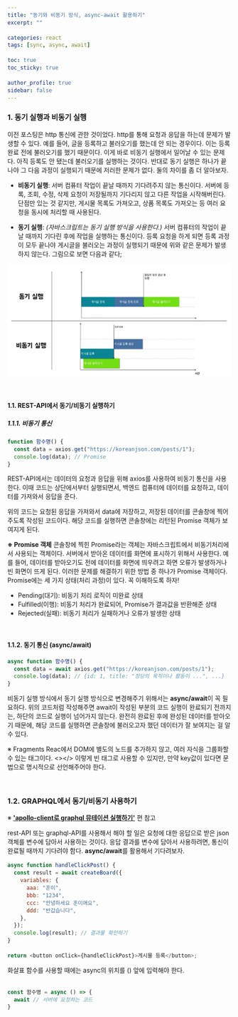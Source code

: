 ```yaml
---
title: "동기와 비동기 방식, async-await 활용하기"
excerpt: ""

categories: react
tags: [sync, async, await]

toc: true
toc_sticky: true

author_profile: true
sidebar: false
---
```


### 1. 동기 실행과 비동기 실행

이전 포스팅은 http 통신에 관한 것이었다. http를 통해 요청과 응답을 하는데 문제가 발생할 수 있다. 예를 들어, 글을 등록하고 불러오기를 했는데 안 되는 경우이다. 이는 등록 완료 전에 불러오기를 했기 때문이다. 이게 바로 비동기 실행에서 일어날 수 있는 문제다. 아직 등록도 안 됐는데 불러오기를 실행하는 것이다. 반대로 동기 실행은 하나가 끝나야 그 다음 과정이 실행되기 때문에 저러한 문제가 없다. 둘의 차이를 좀 더 알아보자.

- **비동기 실행**: 서버 컴퓨터 작업이 끝날 때까지 기다려주지 않는 통신이다. 서버에 등록, 조회, 수정, 삭제 요청이 저장될까지 기다리지 않고 다른 작업을 시작해버린다. 단점만 있는 것 같지만, 게시물 목록도 가져오고, 상품 목록도 가져오는 등 여러 요청을 동시에 처리할 때 사용된다.

- **동기 실행**: _(자바스크립트는 동기 실행 방식을 사용한다.)_ 서버 컴퓨터의 작업이 끝날 때까지 기다린 후에 작업을 실행하는 통신이다. 등록 요청을 하게 되면 등록 과정이 모두 끝나야 게시글을 불러오는 과정이 실행되기 때문에 위와 같은 문제가 발생하지 않는다. 그림으로 보면 다음과 같다;

![sync_async](\assets/images/sync_async/sync_async.jpeg)

<br>

#### 1.1. REST-API에서 동기/비동기 실행하기

##### 1.1.1. 비동기 통신

```javascript
function 함수명() {
  const data = axios.get("https://koreanjson.com/posts/1");
  console.log(data); // Promise
}
```

REST-API에서는 데이터의 요청과 응답을 위해 axios를 사용하여 비동기 통신을 사용한다. 이때 코드는 상단에서부터 실행되면서, 백엔드 컴퓨터에 데이터를 요청하고, 데이터를 가져와서 응답을 준다.

위의 코드는 요청된 응답을 가져와서 data에 저장하고, 저장된 데이터를 콘솔창에 찍어주도록 작성된 코드이다. 해당 코드를 실행하면 콘솔창에는 리턴된 Promise 객체가 보여지게 된다.

**※ Promise 객체**
콘솔창에 찍힌 Promise라는 객체는 자바스크립트에서 비동기처리에서 사용되는 객체이다. 서버에서 받아온 데이터를 화면에 표시하기 위해서 사용한다. 예를 들어, 데이터를 받아오기도 전에 데이터를 화면에 띄우려고 하면 오류가 발생하거나 빈 화면이 뜨게 된다. 이러한 문제를 해결하기 위한 방법 중 하나가 Promise 객체이다. Promise에는 세 가지 상태(처리 과정)이 있다. 꼭 이해하도록 하자!

- Pending(대기): 비동기 처리 로직이 미완료 상태
- Fulfilled(이행): 비동기 처리가 완료되어, Promise가 결과값을 반환해준 상태
- Rejected(실패): 비동기 처리가 실패하거나 오류가 발생한 상태

<br>

#### 1.1.2. 동기 통신 (async/await)

```javascript
async function 함수명() {
  const data = await axios.get("https://koreanjson.com/posts/1");
  console.log(data); // {id: 1, title: "정당의 목적이나 활동이 ...", ...}
}
```

비동기 실행 방식에서 동기 실행 방식으로 변경해주기 위해서는 **async/await**이 꼭 필요하다. 위의 코드처럼 작성해주면 await이 작성된 부분의 코드 실행이 완료되기 전까지는, 하단의 코드로 실행이 넘어가지 않는다. 완전히 완료된 후에 완성된 데이터를 받아오기 때문에, 해당 코드를 실행하면 콘솔창에 불러오고자 했던 데이터가 잘 보여지는 걸 알 수 있다.

※ Fragments
Reac에서 DOM에 별도의 노드를 추가하지 않고, 여러 자식을 그룹화할 수 있는 태그이다. <></> 이렇게 빈 태그로 사용할 수 있지만, 만약 key값이 있다면 <Fragment></Fragment> 문법으로 명시적으로 선언해주어야 한다.

<br>

### 1.2. GRAPHQL에서 동기/비동기 사용하기

※ [**'apollo-client로 graphql 뮤테이션 실행하기'**](https://kwonkabi.github.io/cs/useMutation/) 편 참고

rest-API 또는 graphql-API를 사용해서 해야 할 일은 요청에 대한 응답으로 받은 json 객체를 변수에 담아서 사용하는 것이다. 응답 결과를 변수에 담아서 사용하려면, 통신이 완료될 때까지 기다려야 함다. **async/await**를 활용해서 기다려보자.

```javascript
async function handleClickPost() {
  const result = await createBoard({
    variables: {
      aaa: "훈이",
      bbb: "1234",
      ccc: "안녕하세요 훈이에요",
      ddd: "반갑습니다",
    },
  });
  console.log(result); // 결과물 확인하기
}

return <button onClick={handleClickPost}>게시물 등록</button>;
```

화살표 함수를 사용할 때에는 async의 위치를 () 앞에 입력해야 한다.

```javascript

const 함수명 = async () => {
  await // 서버에 요청하는 코드
}
```
